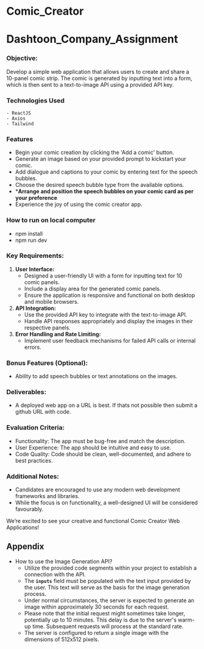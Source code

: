 # Comic_Creator
# Dashtoon_Company_Assignment
### **Objective:**

Develop a simple web application that allows users to create and share a 10-panel comic strip. The comic is generated by inputting text into a form, which is then sent to a text-to-image API using a provided API key.
### Technologies Used 
    - ReactJS
    - Axios
    - Tailwind
### Features 
- Begin your comic creation by clicking the 'Add a comic' button.
- Generate an image based on your provided prompt to kickstart your comic.
- Add dialogue and captions to your comic by entering text for the speech bubbles.
- Choose the desired speech bubble type from the available options.
- ***Arrange and position the speech bubbles on your comic card as per your preference**
- Experience the joy of using the comic creator app.
### How to run on local computer 
   - npm install
   - npm run dev
   
### **Key Requirements:**

1. **User Interface:**
    - Designed a user-friendly UI with a form for inputting text for 10 comic panels.
    - Include a display area for the generated comic panels.
    - Ensure the application is responsive and functional on both desktop and mobile browsers.
2. **API Integration:**
    - Use the provided API key to integrate with the text-to-image API.
    - Handle API responses appropriately and display the images in their respective panels.
3. **Error Handling and Rate Limiting:**
    - Implement user feedback mechanisms for failed API calls or internal errors.

### **Bonus Features (Optional):**

- Ability to add speech bubbles or text annotations on the images.

### **Deliverables:**

- A deployed web app on a URL is best. If thats not possible then submit a github URL with code.

### **Evaluation Criteria:**

- Functionality: The app must be bug-free and match the description.
- User Experience: The app should be intuitive and easy to use.
- Code Quality: Code should be clean, well-documented, and adhere to best practices.

### **Additional Notes:**

- Candidates are encouraged to use any modern web development frameworks and libraries.
- While the focus is on functionality, a well-designed UI will be considered favourably.

We’re excited to see your creative and functional Comic Creator Web Applications!

## Appendix

- How to use the Image Generation API?
    - Utilize the provided code segments within your project to establish a connection with the API.
    - The **`inputs`** field must be populated with the text input provided by the user. This text will serve as the basis for the image generation process.
    - Under normal circumstances, the server is expected to generate an image within approximately 30 seconds for each request.
    - Please note that the initial request might sometimes take longer, potentially up to 10 minutes. This delay is due to the server's warm-up time. Subsequent requests will process at the standard rate.
    - The server is configured to return a single image with the dimensions of 512x512 pixels.
